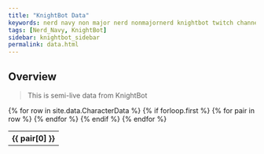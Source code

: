```yaml
---
title: "KnightBot Data"
keywords: nerd navy non major nerd nonmajornerd knightbot twitch channel bot chat
tags: [Nerd_Navy, KnightBot]
sidebar: knightbot_sidebar
permalink: data.html
---  
```


## Overview
> This is semi-live data from KnightBot


<table>
  {% for row in site.data.CharacterData %}
    {% if forloop.first %}
    <tr>
      {% for pair in row %}
        <th>{{ pair[0] }}</th>
      {% endfor %}
    </tr>
    {% endif %}
  {% endfor %}
</table>
